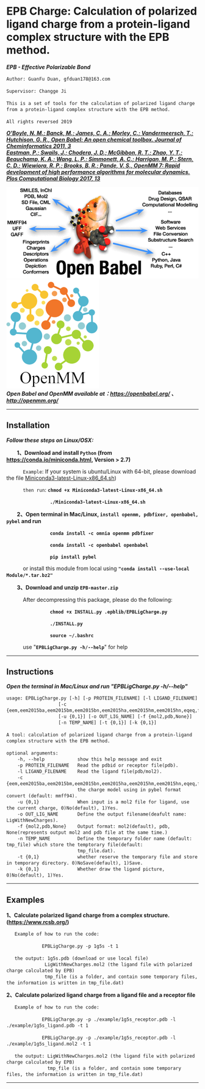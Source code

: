 EPB Charge: Calculation of polarized ligand charge from a protein-ligand complex structure with the EPB method.
================================================================================================================

***EPB - Effective Polarizable Bond***

    Author: GuanFu Duan, gfduan178@163.com

    Supervisor: Changge Ji

    This is a set of tools for the calculation of polarized ligand charge from a protein-ligand complex structure with the EPB method.

    All rights reversed 2019

***[O'Boyle, N. M.; Banck, M.; James, C. A.; Morley, C.; Vandermeersch, T.; Hutchison, G. R., Open Babel: An open chemical toolbox. Journal of Cheminformatics 2011, 3](https://jcheminf.biomedcentral.com/track/pdf/10.1186/1758-2946-3-33)  
    [Eastman, P.; Swails, J.; Chodera, J. D.; McGibbon, R. T.; Zhao, Y. T.; Beauchamp, K. A.; Wang, L. P.; Simmonett, A. C.; Harrigan, M. P.; Stern, C. D.; Wiewiora, R. P.; Brooks, B. R.; Pande, V. S., OpenMM 7: Rapid development of high performance algorithms for molecular dynamics. Plos Computational Biology 2017, 13](https://journals.plos.org/ploscompbiol/article/file?id=10.1371/journal.pcbi.1005659&type=printable)***

![](https://raw.githubusercontent.com/Xundrug/EPB/master/package/epblib/openbabel.gif)
![](https://raw.githubusercontent.com/Xundrug/EPB/master/package/epblib/openmm.png)      
***Open Babel and OpenMM available at：https://openbabel.org/ 、http://openmm.org/***

----------------------------------------------------------------------------------------

Installation
------------
***Follow these steps on Linux/OSX:***  

&nbsp;&nbsp;&nbsp;&nbsp;&nbsp;&nbsp; **1、Download and install ```Python``` (from https://conda.io/miniconda.html, Version > 2.7)**  

&nbsp;&nbsp;&nbsp;&nbsp;&nbsp;&nbsp;&nbsp;&nbsp;&nbsp;&nbsp; ```Example```: If your system is ubuntu/Linux with 64-bit, please download the file [Miniconda3-latest-Linux-x86_64.sh](https://repo.anaconda.com/miniconda/Miniconda3-latest-Linux-x86_64.sh))  

&nbsp;&nbsp;&nbsp;&nbsp;&nbsp;&nbsp;&nbsp;&nbsp;&nbsp;&nbsp; ```then run```: **```chmod +x Miniconda3-latest-Linux-x86_64.sh```**

&nbsp;&nbsp;&nbsp;&nbsp;&nbsp;&nbsp;&nbsp;&nbsp;&nbsp;&nbsp;&nbsp;&nbsp;&nbsp;&nbsp;&nbsp;&nbsp;&nbsp;&nbsp;&nbsp;&nbsp;&nbsp;&nbsp;&nbsp;&nbsp;&nbsp;&nbsp;&nbsp;&nbsp; **```./Miniconda3-latest-Linux-x86_64.sh```**   
  
&nbsp;&nbsp;&nbsp;&nbsp;&nbsp;&nbsp; **2、Open terminal in Mac/Linux, ```install openmm, pdbfixer, openbabel, pybel``` and run**  

&nbsp;&nbsp;&nbsp;&nbsp;&nbsp;&nbsp;&nbsp;&nbsp;&nbsp;&nbsp;&nbsp;&nbsp;&nbsp;&nbsp;&nbsp;&nbsp;&nbsp;&nbsp;&nbsp;&nbsp;&nbsp;&nbsp;&nbsp;&nbsp;&nbsp;&nbsp;&nbsp;&nbsp; **```conda install -c omnia openmm pdbfixer```**  

&nbsp;&nbsp;&nbsp;&nbsp;&nbsp;&nbsp;&nbsp;&nbsp;&nbsp;&nbsp;&nbsp;&nbsp;&nbsp;&nbsp;&nbsp;&nbsp;&nbsp;&nbsp;&nbsp;&nbsp;&nbsp;&nbsp;&nbsp;&nbsp;&nbsp;&nbsp;&nbsp;&nbsp; **```conda install -c openbabel openbabel```**  

&nbsp;&nbsp;&nbsp;&nbsp;&nbsp;&nbsp;&nbsp;&nbsp;&nbsp;&nbsp;&nbsp;&nbsp;&nbsp;&nbsp;&nbsp;&nbsp;&nbsp;&nbsp;&nbsp;&nbsp;&nbsp;&nbsp;&nbsp;&nbsp;&nbsp;&nbsp;&nbsp;&nbsp; **```pip install pybel```**  
  
&nbsp;&nbsp;&nbsp;&nbsp;&nbsp;&nbsp;&nbsp;&nbsp;&nbsp;&nbsp; or install this module from local using **```"conda install --use-local Module/*.tar.bz2"```**
  
&nbsp;&nbsp;&nbsp;&nbsp;&nbsp;&nbsp; **3、Download and unzip ```EPB-master.zip```**  

&nbsp;&nbsp;&nbsp;&nbsp;&nbsp;&nbsp;&nbsp;&nbsp;&nbsp;&nbsp; After decompressing this package, please do the following:

&nbsp;&nbsp;&nbsp;&nbsp;&nbsp;&nbsp;&nbsp;&nbsp;&nbsp;&nbsp;&nbsp;&nbsp;&nbsp;&nbsp;&nbsp;&nbsp;&nbsp;&nbsp;&nbsp;&nbsp;&nbsp;&nbsp;&nbsp;&nbsp;&nbsp;&nbsp;&nbsp;&nbsp; **```chmod +x INSTALL.py .epblib/EPBLigCharge.py```**    

&nbsp;&nbsp;&nbsp;&nbsp;&nbsp;&nbsp;&nbsp;&nbsp;&nbsp;&nbsp;&nbsp;&nbsp;&nbsp;&nbsp;&nbsp;&nbsp;&nbsp;&nbsp;&nbsp;&nbsp;&nbsp;&nbsp;&nbsp;&nbsp;&nbsp;&nbsp;&nbsp;&nbsp; **```./INSTALL.py```**  

&nbsp;&nbsp;&nbsp;&nbsp;&nbsp;&nbsp;&nbsp;&nbsp;&nbsp;&nbsp;&nbsp;&nbsp;&nbsp;&nbsp;&nbsp;&nbsp;&nbsp;&nbsp;&nbsp;&nbsp;&nbsp;&nbsp;&nbsp;&nbsp;&nbsp;&nbsp;&nbsp;&nbsp; **```source ~/.bashrc```**  

&nbsp;&nbsp;&nbsp;&nbsp;&nbsp;&nbsp;&nbsp;&nbsp;&nbsp;&nbsp; use "**```EPBLigCharge.py -h/--help```**" for help
       

------------------------------------------------------

Instructions
---------
***Open the terminal in Mac/Linux and run "EPBLigCharge.py -h/--help"***

    usage: EPBLigCharge.py [-h] [-p PROTEIN_FILENAME] [-l LIGAND_FILENAME]
                       [-c {eem,eem2015ba,eem2015bm,eem2015bn,eem2015ha,eem2015hm,eem2015hn,eqeq,fromfile,gasteiger,mmff94...}]
                       [-u {0,1}] [-o OUT_LIG_NAME] [-f {mol2,pdb,None}]
                       [-n TEMP_NAME] [-t {0,1}] [-k {0,1}]

    A tool: calculation of polarized ligand charge from a protein-ligand complex structure with the EPB method.

    optional arguments:
        -h, --help            show this help message and exit
        -p PROTEIN_FILENAME   Read the pdbid or receptor file(pdb).
        -l LIGAND_FILENAME    Read the ligand file(pdb/mol2).
        -c {eem,eem2015ba,eem2015bm,eem2015bn,eem2015ha,eem2015hm,eem2015hn,eqeq,fromfile,gasteiger,mmff94,none,qeq,qtpie}
                              the charge model using in pybel format convert (default: mmff94).
        -u {0,1}              When input is a mol2 file for ligand, use the current charge, 0)No(default), 1)Yes.
        -o OUT_LIG_NAME       Define the output filename(deafult name: LigWithNewCharges).
        -f {mol2,pdb,None}    Output format: mol2(default), pdb, None(represents output mol2 and pdb file at the same time.)
        -n TEMP_NAME          Define the temporary folder name (default: tmp_file) which store the temptorary file(default:
                              tmp_file.dat).
        -t {0,1}              whether reserve the temporary file and store in temporary directory. 0)NoSave(default), 1)Save.
        -k {0,1}              Whether draw the ligand picture, 0)No(default), 1)Yes.

-----------------------------------------------------------------------------------------------------------------------------

Examples
--------

**1、Calculate polarized ligand charge from a complex structure. (https://www.rcsb.org/)**  
       
       Example of how to run the code:
       
                 EPBLigCharge.py -p 1g5s -t 1

       the output: 1g5s.pdb (download or use local file)
                  LigWithNewCharges.mol2 (the ligand file with polarized charge calculated by EPB)
                  tmp_file (is a folder, and contain some temporary files, the information is written in tmp_file.dat)
                  
**2、Calculate polarized ligand charge from a ligand file and a receptor file**
       
       Example of how to run the code:
       
                 EPBLigCharge.py -p ./example/1g5s_receptor.pdb -l ./example/1g5s_ligand.pdb -t 1
            
                 EPBLigCharge.py -p ./example/1g5s_receptor.pdb -l ./example/1g5s_ligand.mol2 -t 1
       
       the output: LigWithNewCharges.mol2 (the ligand file with polarized charge calculated by EPB)
                   tmp_file (is a folder, and contain some temporary files, the information is written in tmp_file.dat)

-----------------------------------------------------------------------------------------------------------------------------
